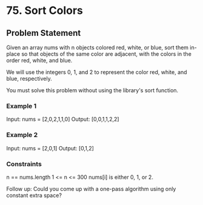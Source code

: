 # 75. Sort Colors

## Problem Statement

Given an array nums with n objects colored red, white, or blue, sort them in-place so that objects of the same color are adjacent, with the colors in the order red, white, and blue.

We will use the integers 0, 1, and 2 to represent the color red, white, and blue, respectively.

You must solve this problem without using the library's sort function.

### Example 1

Input: nums = [2,0,2,1,1,0]
Output: [0,0,1,1,2,2]

### Example 2

Input: nums = [2,0,1]
Output: [0,1,2]

### Constraints

n == nums.length
1 <= n <= 300
nums[i] is either 0, 1, or 2.

Follow up: Could you come up with a one-pass algorithm using only constant extra space?
